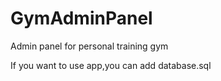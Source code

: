 # GymAdminPanel
Admin panel for personal training gym

If you want to use app,you can add database.sql
